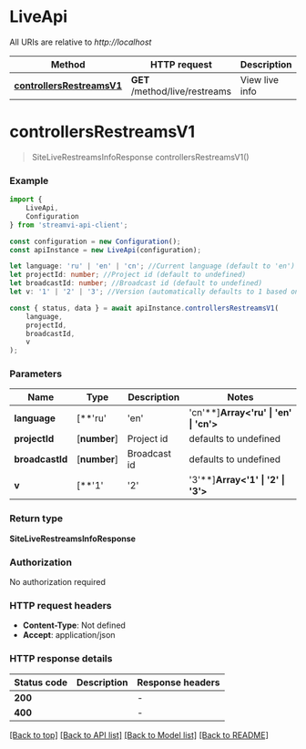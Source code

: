 # LiveApi

All URIs are relative to *http://localhost*

|Method | HTTP request | Description|
|------------- | ------------- | -------------|
|[**controllersRestreamsV1**](#controllersrestreamsv1) | **GET** /method/live/restreams | View live info|

# **controllersRestreamsV1**
> SiteLiveRestreamsInfoResponse controllersRestreamsV1()


### Example

```typescript
import {
    LiveApi,
    Configuration
} from 'streamvi-api-client';

const configuration = new Configuration();
const apiInstance = new LiveApi(configuration);

let language: 'ru' | 'en' | 'cn'; //Current language (default to 'en')
let projectId: number; //Project id (default to undefined)
let broadcastId: number; //Broadcast id (default to undefined)
let v: '1' | '2' | '3'; //Version (automatically defaults to 1 based on method version, can be overridden) (optional) (default to '1')

const { status, data } = await apiInstance.controllersRestreamsV1(
    language,
    projectId,
    broadcastId,
    v
);
```

### Parameters

|Name | Type | Description  | Notes|
|------------- | ------------- | ------------- | -------------|
| **language** | [**&#39;ru&#39; | &#39;en&#39; | &#39;cn&#39;**]**Array<&#39;ru&#39; &#124; &#39;en&#39; &#124; &#39;cn&#39;>** | Current language | defaults to 'en'|
| **projectId** | [**number**] | Project id | defaults to undefined|
| **broadcastId** | [**number**] | Broadcast id | defaults to undefined|
| **v** | [**&#39;1&#39; | &#39;2&#39; | &#39;3&#39;**]**Array<&#39;1&#39; &#124; &#39;2&#39; &#124; &#39;3&#39;>** | Version (automatically defaults to 1 based on method version, can be overridden) | (optional) defaults to '1'|


### Return type

**SiteLiveRestreamsInfoResponse**

### Authorization

No authorization required

### HTTP request headers

 - **Content-Type**: Not defined
 - **Accept**: application/json


### HTTP response details
| Status code | Description | Response headers |
|-------------|-------------|------------------|
|**200** |  |  -  |
|**400** |  |  -  |

[[Back to top]](#) [[Back to API list]](../README.md#documentation-for-api-endpoints) [[Back to Model list]](../README.md#documentation-for-models) [[Back to README]](../README.md)

